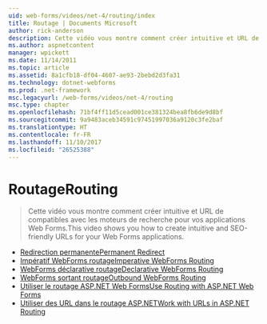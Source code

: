 ```yaml
---
uid: web-forms/videos/net-4/routing/index
title: Routage | Documents Microsoft
author: rick-anderson
description: Cette vidéo vous montre comment créer intuitive et URL de compatibles avec les moteurs de recherche pour vos applications Web Forms.
ms.author: aspnetcontent
manager: wpickett
ms.date: 11/14/2011
ms.topic: article
ms.assetid: 8a1cfb18-df04-4607-ae93-2bebd2d3fa31
ms.technology: dotnet-webforms
ms.prod: .net-framework
msc.legacyurl: /web-forms/videos/net-4/routing
msc.type: chapter
ms.openlocfilehash: 71bf4ff11d5cead001ce381324bea8fb6de9d8bf
ms.sourcegitcommit: 9a9483aceb34591c97451997036a9120c3fe2baf
ms.translationtype: HT
ms.contentlocale: fr-FR
ms.lasthandoff: 11/10/2017
ms.locfileid: "26525388"
---
```

<a name="routing"></a><span data-ttu-id="bd589-103">Routage</span><span class="sxs-lookup"><span data-stu-id="bd589-103">Routing</span></span>
====================
> <span data-ttu-id="bd589-104">Cette vidéo vous montre comment créer intuitive et URL de compatibles avec les moteurs de recherche pour vos applications Web Forms.</span><span class="sxs-lookup"><span data-stu-id="bd589-104">This video shows you how to create intuitive and SEO-friendly URLs for your Web Forms applications.</span></span>


- [<span data-ttu-id="bd589-105">Redirection permanente</span><span class="sxs-lookup"><span data-stu-id="bd589-105">Permanent Redirect</span></span>](aspnet-4-quick-hit-permanent-redirect.md)
- [<span data-ttu-id="bd589-106">Impératif WebForms routage</span><span class="sxs-lookup"><span data-stu-id="bd589-106">Imperative WebForms Routing</span></span>](aspnet-4-quick-hit-imperative-webforms-routing.md)
- [<span data-ttu-id="bd589-107">WebForms déclarative routage</span><span class="sxs-lookup"><span data-stu-id="bd589-107">Declarative WebForms Routing</span></span>](aspnet-4-quick-hit-declarative-webforms-routing.md)
- [<span data-ttu-id="bd589-108">WebForms sortant routage</span><span class="sxs-lookup"><span data-stu-id="bd589-108">Outbound WebForms Routing</span></span>](aspnet-4-quick-hit-outbound-webforms-routing.md)
- [<span data-ttu-id="bd589-109">Utiliser le routage ASP.NET Web Forms</span><span class="sxs-lookup"><span data-stu-id="bd589-109">Use Routing with ASP.NET Web Forms</span></span>](how-do-i-use-routing-with-aspnet-web-forms.md)
- [<span data-ttu-id="bd589-110">Utiliser des URL dans le routage ASP.NET</span><span class="sxs-lookup"><span data-stu-id="bd589-110">Work with URLs in ASP.NET Routing</span></span>](how-do-i-work-with-urls-in-aspnet-routing.md)
